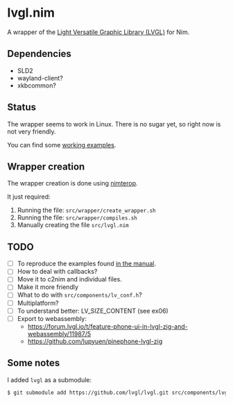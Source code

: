 # lvgl.nim
A wrapper of the [Light Versatile Graphic Library (LVGL)](https://lvgl.io/) for Nim. 

## Dependencies
- SLD2
- wayland-client?
- xkbcommon?

## Status
The wrapper seems to work in Linux. There is no sugar yet, so right now is not very friendly.

You can find some [working examples](https://github.com/mantielero/lvgl.nim/tree/main/examples).

## Wrapper creation
The wrapper creation is done using [nimterop](https://github.com/nimterop/nimterop).

It just required:
1. Running the file: `src/wrapper/create_wrapper.sh`
2. Running the file: `src/wrapper/compiles.sh`
3. Manually creating the file `src/lvgl.nim`


## TODO
- [ ] To reproduce the examples found [in the manual](https://docs.lvgl.io/master/examples.html#get-started).
- [ ] How to deal with callbacks?
- [ ] Move it to c2nim and individual files.
- [ ] Make it more friendly
- [ ] What to do with `src/components/lv_conf.h`? 
- [ ] Multiplatform?
- [ ] To understand better: LV_SIZE_CONTENT (see ex06)
- [ ] Export to webassembly: 
  - https://forum.lvgl.io/t/feature-phone-ui-in-lvgl-zig-and-webassembly/11987/5
  - https://github.com/lupyuen/pinephone-lvgl-zig

## Some notes
I added `lvgl` as a submodule:
```sh
$ git submodule add https://github.com/lvgl/lvgl.git src/components/lvgl
```

